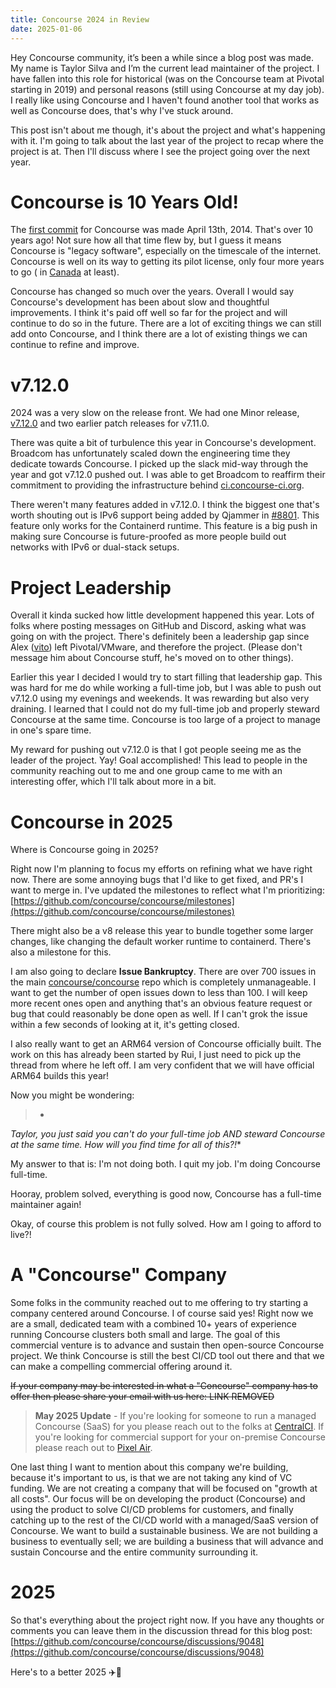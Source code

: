 ```yaml
---
title: Concourse 2024 in Review
date: 2025-01-06
---
```


Hey Concourse community, it’s been a while since a blog post was made. My name is Taylor Silva and I’m the current lead
maintainer of the project. I have fallen into this role for historical (was on the Concourse team at Pivotal starting in
2019) and personal reasons (still using Concourse at my day job). I really like using Concourse and I haven't found
another tool that works as well as Concourse does, that's why I've stuck around.

<!-- more -->

This post isn't about me though, it's about the project and what's happening with it. I'm going to talk about the last
year of the project to recap where the project is at. Then I'll discuss where I see the project going over the next
year.

# Concourse is 10 Years Old!

The [first commit](https://github.com/concourse/concourse/commit/e3cb2182bb1523718f65714d0c20e176572726a9#diff-c693279643b8cd5d248172d9c22cb7cf4ed163a3c98c8a3f69c2717edd3eacb7)
for Concourse was made April 13th, 2014. That's over 10 years ago! Not sure how all that time flew by, but I guess it
means Concourse is "legacy software", especially on the timescale of the internet. Concourse is well on its way to
getting its pilot license, only four more years to go (
in [Canada](https://tc.canada.ca/en/aviation/licensing-pilots-personnel/flight-crew-licences-permits-ratings/general-information-pilot-licences-permits)
at least).

Concourse has changed so much over the years. Overall I would say Concourse's development has been about slow and
thoughtful improvements. I think it's paid off well so far for the project and will continue to do so in the future.
There are a lot of exciting things we can still add onto Concourse, and I think there are a lot of existing things we
can continue to refine and improve.

# v7.12.0

2024 was a very slow on the release front. We had one Minor
release, [v7.12.0](https://github.com/concourse/concourse/releases/tag/v7.12.0) and two earlier patch releases for
v7.11.0.

There was quite a bit of turbulence this year in Concourse's development. Broadcom has unfortunately scaled down the
engineering time they dedicate towards Concourse. I picked up the slack mid-way through the year and got v7.12.0 pushed
out. I was able to get Broadcom to reaffirm their commitment to providing the infrastructure
behind [ci.concourse-ci.org](https://ci.concourse-ci.org/).

There weren't many features added in v7.12.0. I think the biggest one that's worth shouting out is IPv6 support being
added by Qjammer in [#8801](https://github.com/concourse/concourse/pull/8801). This feature only works for the
Containerd runtime. This feature is a big push in making sure Concourse is future-proofed as more people build out
networks with IPv6 or dual-stack setups.

# Project Leadership

Overall it kinda sucked how little development happened this year. Lots of folks where posting messages on GitHub and
Discord, asking what was going on with the project. There's definitely been a leadership gap since
Alex ([vito](https://github.com/vito/)) left Pivotal/VMware, and therefore the project. (Please don't message him about
Concourse stuff, he's moved on to other things).

Earlier this year I decided I would try to start filling that leadership gap. This was hard for me do while working a
full-time job, but I was able to push out v7.12.0 using my evenings and weekends. It was rewarding but also very
draining. I learned that I could not do my full-time job and properly steward Concourse at the same time. Concourse is
too large of a project to manage in one's spare time.

My reward for pushing out v7.12.0 is that I got people seeing me as the leader of the project. Yay! Goal accomplished!
This lead to people in the community reaching out to me and one group came to me with an interesting offer, which I'll
talk about more in a bit.

# Concourse in 2025

Where is Concourse going in 2025?

Right now I'm planning to focus my efforts on refining what we have right now. There are some annoying bugs that I'd
like to get fixed, and PR's I want to merge in. I've updated the milestones to reflect what I'm
prioritizing: [https://github.com/concourse/concourse/milestones](https://github.com/concourse/concourse/milestones)

There might also be a v8 release this year to bundle together some larger changes, like changing the default worker
runtime to containerd. There's also a milestone for this.

I am also going to declare **Issue Bankruptcy**. There are over 700 issues in the
main [concourse/concourse](https://github.com/concourse/concourse/) repo which is completely unmanageable. I want to get
the number of open issues down to less than 100. I will keep more recent ones open and anything that's an obvious
feature request or bug that could reasonably be done open as well. If I can't grok the issue within a few seconds of
looking at it, it's getting closed.

I also really want to get an ARM64 version of Concourse officially built. The work on this has already been started by
Rui, I just need to pick up the thread from where he left off. I am very confident that we will have official ARM64
builds this year!

Now you might be wondering:

> *
*_Taylor, you just said you can't do your full-time job AND steward Concourse at the same time. How will you find time
for all of this?!_**

My answer to that is: I'm not doing both. I quit my job. I'm doing Concourse full-time.

Hooray, problem solved, everything is good now, Concourse has a full-time maintainer again!

Okay, of course this problem is not fully solved. How am I going to afford to live?!

# A "Concourse" Company

Some folks in the community reached out to me offering to try starting a company centered around Concourse. I of course
said yes! Right now we are a small, dedicated team with a combined 10+ years of experience running Concourse clusters
both small and large. The goal of this commercial venture is to advance and sustain then open-source Concourse project.
We think Concourse is still the best CI/CD tool out there and that we can make a compelling commercial offering around
it.

~~If your company may be interested in what a "Concourse" company has to offer then please share your email with us
here: LINK REMOVED~~

> **May 2025 Update** - If you're looking for someone to run a managed Concourse (SaaS) for you please reach out to the
> folks at [CentralCI](https://centralci.com/). If you're looking for commercial support for your on-premise Concourse
> please reach out to [Pixel Air](https://pixelair.io/).

One last thing I want to mention about this company we're building, because it's important to us, is that we are not
taking any kind of VC funding. We are not creating a company that will be focused on "growth at all costs". Our focus
will be on developing the product (Concourse) and using the product to solve CI/CD problems for customers, and finally
catching up to the rest of the CI/CD world with a managed/SaaS version of Concourse. We want to build a sustainable
business. We are not building a business to eventually sell; we are building a business that will advance and sustain
Concourse and the entire community surrounding it.

# 2025

So that's everything about the project right now. If you have any thoughts or comments you can leave them in the
discussion thread for this blog
post: [https://github.com/concourse/concourse/discussions/9048](https://github.com/concourse/concourse/discussions/9048)

Here's to a better 2025 ✈️🥂
